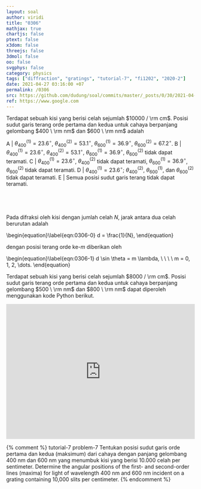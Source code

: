 ```yaml
---
layout: soal
author: viridi
title: "0306"
mathjax: true
chartjs: false
ptext: false
x3dom: false
threejs: false
3dmol: false
oo: false
svgphys: false
category: physics
tags: ["diffraction", "gratings", "tutorial-7", "fi1202", "2020-2"]
date: 2021-04-27 03:16:00 +07
permalink: /0306
src: https://github.com/dudung/soal/commits/master/_posts/0/30/2021-04-26-elementary-physics-tutorial-7-6.md
ref: https://www.google.com
---
```

Terdapat sebuah kisi yang berisi celah sejumlah $10000 / \rm cm$. Posisi sudut garis terang orde pertama dan kedua untuk cahaya berpanjang gelombang $400 \ \rm nm$ dan $600 \ \rm nm$ adalah

A | $\theta_{400}^{(1)} = 23.6 ^\circ$, $\theta_{400}^{(2)} = 53.1 ^\circ$, $\theta_{600}^{(1)} = 36.9 ^\circ$, $\theta_{600}^{(2)} = 67.2 ^\circ$.
B | $\theta_{400}^{(1)} = 23.6 ^\circ$, $\theta_{400}^{(2)} = 53.1 ^\circ$, $\theta_{600}^{(1)} = 36.9 ^\circ$, $\theta_{600}^{(2)}$ tidak dapat teramati.
C | $\theta_{400}^{(1)} = 23.6 ^\circ$, $\theta_{400}^{(2)}$ tidak dapat teramati, $\theta_{600}^{(1)} = 36.9 ^\circ$, $\theta_{600}^{(2)}$ tidak dapat teramati.
D | $\theta_{400}^{(1)} = 23.6 ^\circ$; $\theta_{400}^{(2)}$, $\theta_{600}^{(1)}$, dan $\theta_{600}^{(2)}$ tidak dapat teramati.
E | Semua posisi sudut garis terang tidak dapat teramati.


## &nbsp;
Pada difraksi oleh kisi dengan jumlah celah $N$, jarak antara dua celah berurutan adalah

\begin{equation}\label{eqn:0306-0}
d = \frac{1}{N},
\end{equation}

dengan posisi terang orde ke-$m$ diberikan oleh

\begin{equation}\label{eqn:0306-1}
d \sin \theta = m \lambda, \ \ \ \ m = 0, 1, 2, \dots.
\end{equation}

Terdapat sebuah kisi yang berisi celah sejumlah $8000 / \rm cm$. Posisi sudut garis terang orde pertama dan kedua untuk cahaya berpanjang gelombang $500 \ \rm nm$ dan $800 \ \rm nm$ dapat diperoleh menggunakan kode Python berikut.

<iframe src="https://trinket.io/embed/python/2c33c52fed" width="100%" height="360" frameborder="0" marginwidth="0" marginheight="0" allowfullscreen></iframe>

{% comment %}
tutorial-7 problem-7
Tentukan posisi sudut garis orde pertama dan kedua (maksimum) dari cahaya dengan panjang gelombang 400 nm dan 600 nm yang menumbuk kisi yang berisi 10.000 celah per sentimeter.
Determine the angular positions of the first- and second-order lines (maxima) for light of wavelength 400 nm and 600 nm incident on a grating containing 10,000 slits per centimeter.
{% endcomment %}
